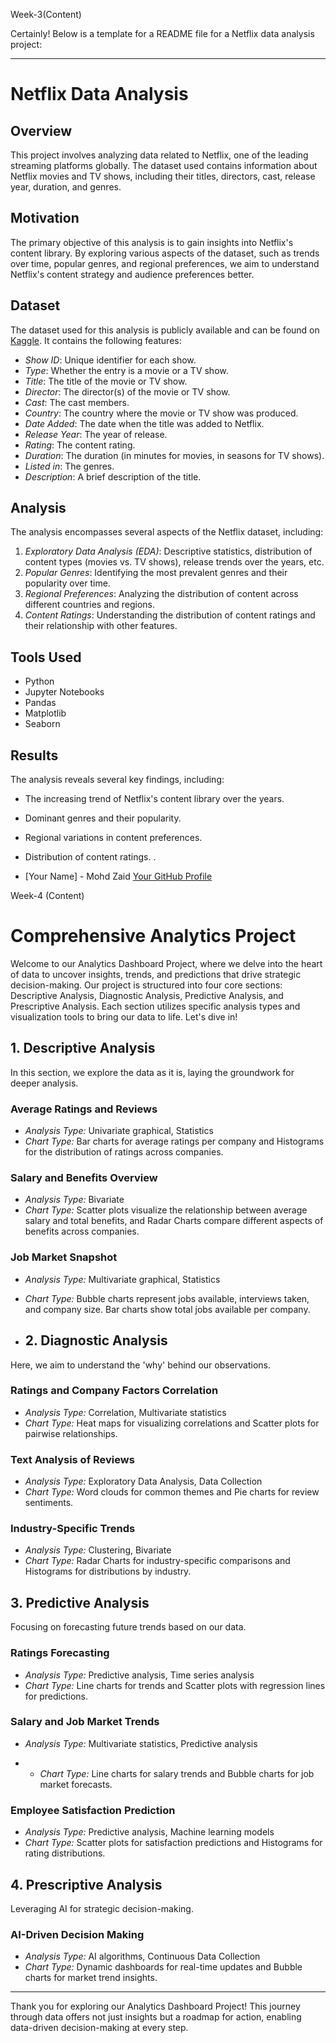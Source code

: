 Week-3(Content)

Certainly! Below is a template for a README file for a Netflix data analysis project:

---

# Netflix Data Analysis

## Overview

This project involves analyzing data related to Netflix, one of the leading streaming platforms globally. The dataset used contains information about Netflix movies and TV shows, including their titles, directors, cast, release year, duration, and genres.

## Motivation

The primary objective of this analysis is to gain insights into Netflix's content library. By exploring various aspects of the dataset, such as trends over time, popular genres, and regional preferences, we aim to understand Netflix's content strategy and audience preferences better.

## Dataset

The dataset used for this analysis is publicly available and can be found on [Kaggle](https://www.kaggle.com/shivamb/netflix-shows). It contains the following features:

- *Show ID*: Unique identifier for each show.
- *Type*: Whether the entry is a movie or a TV show.
- *Title*: The title of the movie or TV show.
- *Director*: The director(s) of the movie or TV show.
- *Cast*: The cast members.
- *Country*: The country where the movie or TV show was produced.
- *Date Added*: The date when the title was added to Netflix.
- *Release Year*: The year of release.
- *Rating*: The content rating.
- *Duration*: The duration (in minutes for movies, in seasons for TV shows).
- *Listed in*: The genres.
- *Description*: A brief description of the title.

## Analysis

The analysis encompasses several aspects of the Netflix dataset, including:

1. *Exploratory Data Analysis (EDA)*: Descriptive statistics, distribution of content types (movies vs. TV shows), release trends over the years, etc.
2. *Popular Genres*: Identifying the most prevalent genres and their popularity over time.
3. *Regional Preferences*: Analyzing the distribution of content across different countries and regions.
4. *Content Ratings*: Understanding the distribution of content ratings and their relationship with other features.

## Tools Used

- Python
- Jupyter Notebooks
- Pandas
- Matplotlib
- Seaborn

## Results

The analysis reveals several key findings, including:

- The increasing trend of Netflix's content library over the years.
- Dominant genres and their popularity.
- Regional variations in content preferences.
- Distribution of content ratings.
.



- [Your Name] - Mohd Zaid [Your GitHub Profile](https://github.com/mohdzaid1452/Internship1/edit/main/README.md)

Week-4 (Content)

# Comprehensive Analytics Project

Welcome to our Analytics Dashboard Project, where we delve into the heart of data to uncover insights, trends, and predictions that drive strategic decision-making. Our project is structured into four core sections: Descriptive Analysis, Diagnostic Analysis, Predictive Analysis, and Prescriptive Analysis. Each section utilizes specific analysis types and visualization tools to bring our data to life. Let's dive in!

## 1. Descriptive Analysis

In this section, we explore the data as it is, laying the groundwork for deeper analysis.

### Average Ratings and Reviews

- *Analysis Type:* Univariate graphical, Statistics
- *Chart Type:* Bar charts for average ratings per company and Histograms for the distribution of ratings across companies.

### Salary and Benefits Overview

- *Analysis Type:* Bivariate
- *Chart Type:* Scatter plots visualize the relationship between average salary and total benefits, and Radar Charts compare different aspects of benefits across companies.

### Job Market Snapshot

- *Analysis Type:* Multivariate graphical, Statistics
- *Chart Type:* Bubble charts represent jobs available, interviews taken, and company size. Bar charts show total jobs available per company.

- ## 2. Diagnostic Analysis

Here, we aim to understand the 'why' behind our observations.

### Ratings and Company Factors Correlation

- *Analysis Type:* Correlation, Multivariate statistics
- *Chart Type:* Heat maps for visualizing correlations and Scatter plots for pairwise relationships.

### Text Analysis of Reviews

- *Analysis Type:* Exploratory Data Analysis, Data Collection
- *Chart Type:* Word clouds for common themes and Pie charts for review sentiments.

### Industry-Specific Trends

- *Analysis Type:* Clustering, Bivariate
- *Chart Type:* Radar Charts for industry-specific comparisons and Histograms for distributions by industry.

## 3. Predictive Analysis

Focusing on forecasting future trends based on our data.

### Ratings Forecasting

- *Analysis Type:* Predictive analysis, Time series analysis
- *Chart Type:* Line charts for trends and Scatter plots with regression lines for predictions.

### Salary and Job Market Trends


- *Analysis Type:* Multivariate statistics, Predictive analysis

- - *Chart Type:* Line charts for salary trends and Bubble charts for job market forecasts.

### Employee Satisfaction Prediction

- *Analysis Type:* Predictive analysis, Machine learning models
- *Chart Type:* Scatter plots for satisfaction predictions and Histograms for rating distributions.

## 4. Prescriptive Analysis

Leveraging AI for strategic decision-making.

### AI-Driven Decision Making

- *Analysis Type:* AI algorithms, Continuous Data Collection
- *Chart Type:* Dynamic dashboards for real-time updates and Bubble charts for market trend insights.

---

Thank you for exploring our Analytics Dashboard Project! This journey through data offers not just insights but a roadmap for action, enabling data-driven decision-making at every step.







